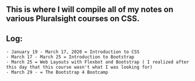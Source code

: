 ## This is where I will compile all of my notes on various Pluralsight courses on CSS.

## Log:
	- January 19 - March 17, 2020 = Introduction to CSS
	- March 17 - March 25 = Introduction to Bootstrap    
	- March 25 = Web Layouts with Flexbot and Bootstrap ( I realized after this day that this course wasn't what I was looking for)
	- March 29 - = The Bootstrap 4 Bootcamp
